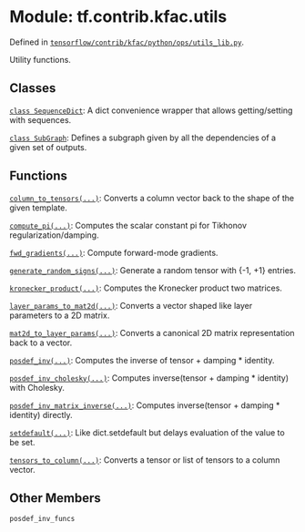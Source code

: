 <div itemscope itemtype="http://developers.google.com/ReferenceObject">
<meta itemprop="name" content="tf.contrib.kfac.utils" />
<meta itemprop="property" content="posdef_inv_funcs"/>
</div>

# Module: tf.contrib.kfac.utils



Defined in [`tensorflow/contrib/kfac/python/ops/utils_lib.py`](https://www.tensorflow.org/code/tensorflow/contrib/kfac/python/ops/utils_lib.py).

Utility functions.

## Classes

[`class SequenceDict`](../../../tf/contrib/kfac/utils/SequenceDict.md): A dict convenience wrapper that allows getting/setting with sequences.

[`class SubGraph`](../../../tf/contrib/kfac/utils/SubGraph.md): Defines a subgraph given by all the dependencies of a given set of outputs.

## Functions

[`column_to_tensors(...)`](../../../tf/contrib/kfac/utils/column_to_tensors.md): Converts a column vector back to the shape of the given template.

[`compute_pi(...)`](../../../tf/contrib/kfac/utils/compute_pi.md): Computes the scalar constant pi for Tikhonov regularization/damping.

[`fwd_gradients(...)`](../../../tf/contrib/kfac/utils/fwd_gradients.md): Compute forward-mode gradients.

[`generate_random_signs(...)`](../../../tf/contrib/kfac/utils/generate_random_signs.md): Generate a random tensor with {-1, +1} entries.

[`kronecker_product(...)`](../../../tf/contrib/kfac/utils/kronecker_product.md): Computes the Kronecker product two matrices.

[`layer_params_to_mat2d(...)`](../../../tf/contrib/kfac/utils/layer_params_to_mat2d.md): Converts a vector shaped like layer parameters to a 2D matrix.

[`mat2d_to_layer_params(...)`](../../../tf/contrib/kfac/utils/mat2d_to_layer_params.md): Converts a canonical 2D matrix representation back to a vector.

[`posdef_inv(...)`](../../../tf/contrib/kfac/utils/posdef_inv.md): Computes the inverse of tensor + damping * identity.

[`posdef_inv_cholesky(...)`](../../../tf/contrib/kfac/utils/posdef_inv_cholesky.md): Computes inverse(tensor + damping * identity) with Cholesky.

[`posdef_inv_matrix_inverse(...)`](../../../tf/contrib/kfac/utils/posdef_inv_matrix_inverse.md): Computes inverse(tensor + damping * identity) directly.

[`setdefault(...)`](../../../tf/contrib/kfac/utils/setdefault.md): Like dict.setdefault but delays evaluation of the value to be set.

[`tensors_to_column(...)`](../../../tf/contrib/kfac/utils/tensors_to_column.md): Converts a tensor or list of tensors to a column vector.

## Other Members

`posdef_inv_funcs`

